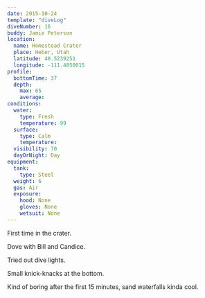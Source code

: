 ```yaml
---
date: 2015-10-24
template: "diveLog"
diveNumber: 16
buddy: Jamie Peterson
location:
  name: Homestead Crater
  place: Heber, Utah
  latitude: 40.5239251
  longitude: -111.4850015
profile:
  bottomTime: 37
  depth:
    max: 65
    average:
conditions:
  water:
    type: Fresh
    temperature: 99
  surface:
    type: Calm
    temperature:
  visibility: 70
  dayOrNight: Day
equipment:
  tank:
    type: Steel
  weight: 6
  gas: Air
  exposure:
    hood: None
    gloves: None
    wetsuit: None
---
```

First time in the crater.

Dove with Bill and Candice.

Tried out dive lights.

Small knick-knacks at the bottom.

Kind of boring after the first 15 minutes, sand waterfalls kinda cool.
